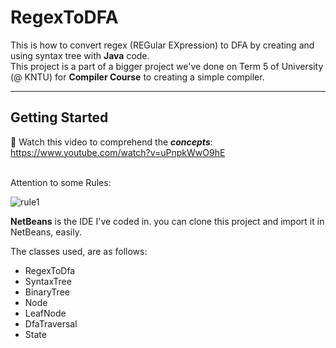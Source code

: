 # RegexToDFA

This is how to convert regex (REGular EXpression) to DFA by creating and using syntax tree with **Java** code.<br>
This project is a part of a bigger project we've done on Term 5 of University (@ KNTU) for **Compiler Course** to creating a simple compiler. 

<hr>

## Getting Started

:small_blue_diamond: Watch this video to comprehend the **_concepts_**: https://www.youtube.com/watch?v=uPnpkWwO9hE<br><br>

Attention to some Rules:<br>

![rule1](https://github.com/alirezakay/RegexToDFA/assets/img/SyntaxTreeTerminologies.png)

**NetBeans** is the IDE I've coded in. you can clone this project and import it in NetBeans, easily.<br>

The classes used, are as follows:
- RegexToDfa
- SyntaxTree
- BinaryTree
- Node
- LeafNode
- DfaTraversal
- State

